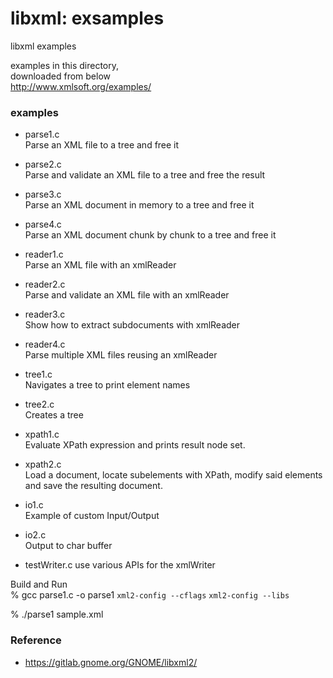 libxml: exsamples
===============

libxml examples <br/>

examples in this directory, <br/>
downloaded from below <br/>
 http://www.xmlsoft.org/examples/ <br/>


### examples
- parse1.c  <br/>
Parse an XML file to a tree and free it  <br/>

- parse2.c  <br/>
Parse and validate an XML file to a tree and free the result  <br/>

- parse3.c  <br/>
Parse an XML document in memory to a tree and free it  <br/>

- parse4.c  <br/>
Parse an XML document chunk by chunk to a tree and free it  <br/>

- reader1.c  <br/>
 Parse an XML file with an xmlReader  <br/>

- reader2.c  <br/>
Parse and validate an XML file with an xmlReader  <br/>

- reader3.c  <br/>
Show how to extract subdocuments with xmlReader  <br/>

- reader4.c  <br/>
Parse multiple XML files reusing an xmlReader  <br/>

- tree1.c  <br/>
Navigates a tree to print element names  <br/>

- tree2.c  <br/>
Creates a tree  <br/>

- xpath1.c  <br/>
Evaluate XPath expression and prints result node set.  <br/>

- xpath2.c  <br/>
Load a document, locate subelements with XPath, modify said elements and save the resulting document.  <br/>

- io1.c  <br/>
Example of custom Input/Output  <br/>

- io2.c  <br/>
Output to char buffer  <br/>

- testWriter.c 
use various APIs for the xmlWriter  <br/>

Build and Run <br/>
% gcc  parse1.c -o parse1 `xml2-config --cflags` `xml2-config --libs`

% ./parse1 sample.xml


### Reference <br/>
- https://gitlab.gnome.org/GNOME/libxml2/

